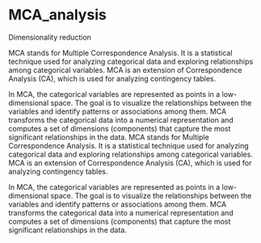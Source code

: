 # MCA_analysis
Dimensionality reduction

MCA stands for Multiple Correspondence Analysis. It is a statistical technique used for analyzing categorical data and exploring relationships among categorical variables. MCA is an extension of Correspondence Analysis (CA), which is used for analyzing contingency tables.

In MCA, the categorical variables are represented as points in a low-dimensional space. The goal is to visualize the relationships between the variables and identify patterns or associations among them. MCA transforms the categorical data into a numerical representation and computes a set of dimensions (components) that capture the most significant relationships in the data.
MCA stands for Multiple Correspondence Analysis. It is a statistical technique used for analyzing categorical data and exploring relationships among categorical variables. MCA is an extension of Correspondence Analysis (CA), which is used for analyzing contingency tables.

In MCA, the categorical variables are represented as points in a low-dimensional space. The goal is to visualize the relationships between the variables and identify patterns or associations among them. MCA transforms the categorical data into a numerical representation and computes a set of dimensions (components) that capture the most significant relationships in the data.
